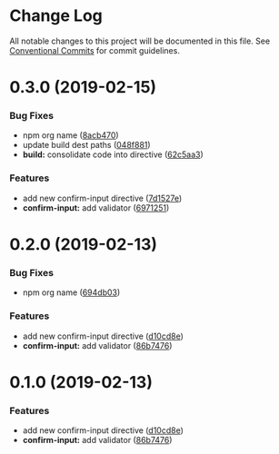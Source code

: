 # Change Log

All notable changes to this project will be documented in this file.
See [Conventional Commits](https://conventionalcommits.org) for commit guidelines.

# 0.3.0 (2019-02-15)

### Bug Fixes

- npm org name ([8acb470](http://republicservicesrepository/design-core/commits/8acb470))
- update build dest paths ([048f881](http://republicservicesrepository/design-core/commits/048f881))
- **build:** consolidate code into directive ([62c5aa3](http://republicservicesrepository/design-core/commits/62c5aa3))

### Features

- add new confirm-input directive ([7d1527e](http://republicservicesrepository/design-core/commits/7d1527e))
- **confirm-input:** add validator ([6971251](http://republicservicesrepository/design-core/commits/6971251))

# 0.2.0 (2019-02-13)

### Bug Fixes

- npm org name ([694db03](http://republicservicesrepository/design-core/commits/694db03))

### Features

- add new confirm-input directive ([d10cd8e](http://republicservicesrepository/design-core/commits/d10cd8e))
- **confirm-input:** add validator ([86b7476](http://republicservicesrepository/design-core/commits/86b7476))

# 0.1.0 (2019-02-13)

### Features

- add new confirm-input directive ([d10cd8e](http://republicservicesrepository/design-core/commits/d10cd8e))
- **confirm-input:** add validator ([86b7476](http://republicservicesrepository/design-core/commits/86b7476))

